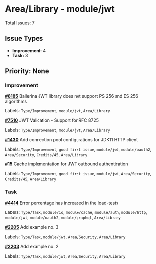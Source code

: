 # Area/Library - module/jwt

Total Issues: 7

## Issue Types

- **Improvement:** 4
- **Task:** 3

## Priority: None

### Improvement

**[#8185](https://github.com/ballerina-platform/ballerina-library/issues/8185)** Ballerina JWT library does not support PS 256 and ES 256 algorithms

Labels: `Type/Improvement`, `module/jwt`, `Area/Library`

**[#7510](https://github.com/ballerina-platform/ballerina-library/issues/7510)** JWT Validation - Support for RFC 8725

Labels: `Type/Improvement`, `module/jwt`, `Area/Library`

**[#1430](https://github.com/ballerina-platform/ballerina-library/issues/1430)** Add connection pool configurations for JDK11 HTTP client 

Labels: `Type/Improvement`, `good first issue`, `module/jwt`, `module/oauth2`, `Area/Security`, `Credits/45`, `Area/Library`

**[#15](https://github.com/ballerina-platform/ballerina-library/issues/15)** Cache implementation for JWT outbound authentication

Labels: `Type/Improvement`, `good first issue`, `module/jwt`, `Area/Security`, `Credits/45`, `Area/Library`

### Task

**[#4414](https://github.com/ballerina-platform/ballerina-library/issues/4414)** Error percentage has increased in the load-tests 

Labels: `Type/Task`, `module/io`, `module/cache`, `module/auth`, `module/http`, `module/jwt`, `module/oauth2`, `module/graphql`, `Area/Library`

**[#2205](https://github.com/ballerina-platform/ballerina-library/issues/2205)** Add example no. 3

Labels: `Type/Task`, `module/jwt`, `Area/Security`, `Area/Library`

**[#2203](https://github.com/ballerina-platform/ballerina-library/issues/2203)** Add example no. 2

Labels: `Type/Task`, `module/jwt`, `Area/Security`, `Area/Library`

